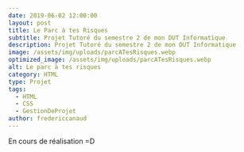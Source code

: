```yaml
---
date: 2019-06-02 12:00:00
layout: post
title: Le Parc à tes Risques
subtitle: Projet Tutoré du semestre 2 de mon DUT Informatique
description: Projet Tutoré du semestre 2 de mon DUT Informatique
image: /assets/img/uploads/parcATesRisques.webp
optimized_image: /assets/img/uploads/parcATesRisques.webp
alt: Le parc à tes risques
category: HTML
type: Projet
tags:
  - HTML
  - CSS
  - GestionDeProjet
author: fredericcanaud
---
```


En cours de réalisation =D
